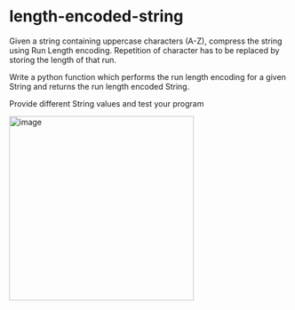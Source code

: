 # length-encoded-string

<p>Given a string containing uppercase characters (A-Z), compress the string using Run Length encoding. Repetition of character has to be replaced by storing the length of that run.<br>

Write a python function which performs the run length encoding for a given String and returns the run length encoded String.<br>

Provide different String values and test your program</p>
<img width="332" alt="image" src="https://user-images.githubusercontent.com/74643959/150681940-b658c2ed-fdd7-4496-bbf5-cc2bfed0791d.png">
